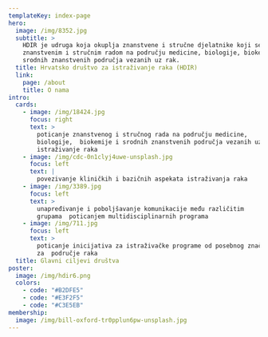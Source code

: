 ```yaml
---
templateKey: index-page
hero:
  image: /img/8352.jpg
  subtitle: >
    HDIR je udruga koja okuplja znanstvene i stručne djelatnike koji se bave
    znanstvenim i stručnim radom na području medicine, biologije, biokemije i
    srodnih znanstvenih područja vezanih uz rak.
  title: Hrvatsko društvo za istraživanje raka (HDIR)
  link:
    page: /about
    title: O nama
intro:
  cards:
    - image: /img/18424.jpg
      focus: right
      text: >
        poticanje znanstvenog i stručnog rada na području medicine,
        biologije,  biokemije i srodnih znanstvenih područja vezanih uz
        istraživanje raka
    - image: /img/cdc-0n1clyj4uwe-unsplash.jpg
      focus: left
      text: |
        povezivanje kliničkih i bazičnih aspekata istraživanja raka
    - image: /img/3389.jpg
      focus: left
      text: >
        unapređivanje i poboljšavanje komunikacije među različitim
        grupama  poticanjem multidisciplinarnih programa
    - image: /img/711.jpg
      focus: left
      text: >
        poticanje inicijativa za istraživačke programe od posebnog značaja
        za  područje raka
  title: Glavni ciljevi društva
poster:
  image: /img/hdir6.png
  colors:
    - code: "#B2DFE5"
    - code: "#E3F2F5"
    - code: "#C3E5EB"
membership:
  image: /img/bill-oxford-tr0pplun6pw-unsplash.jpg
---
```

